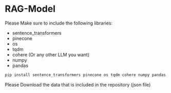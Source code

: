 # RAG-Model
Please Make sure to include the following libraries:
* sentence_transformers
* pinecone
* os
* tqdm
* cohere (Or any other LLM you want)
* numpy
* pandas

```bash
pip install sentence_transformers pinecone os tqdm cohere numpy pandas
```

Please Download the data that is included in the repository (json file)
